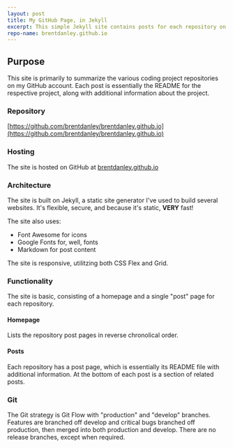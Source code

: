 ```yaml
---
layout: post
title: My GitHub Page, in Jekyll
excerpt: This simple Jekyll site contains posts for each repository on my GitHub account
repo-name: brentdanley.github.io
---
```


## Purpose
This site is primarily to summarize the various coding project repositories on my GitHub account. Each post is essentially the README for the respective project, along with additional information about the project. 

### Repository
[https://github.com/brentdanley/brentdanley.github.io](https://github.com/brentdanley/brentdanley.github.io)

### Hosting
The site is hosted on GitHub at [brentdanley.github.io](https://brentdanley.github.io)

### Architecture
The site is built on Jekyll, a static site generator I've used to build several websites. It's flexible, secure, and because it's static, **VERY** fast!

The site also uses:
- Font Awesome for icons
- Google Fonts for, well, fonts
- Markdown for post content 

The site is responsive, utilitzing both CSS Flex and Grid.

### Functionality
The site is basic, consisting of a homepage and a single "post" page for each repository.

#### Homepage
Lists the repository post pages in reverse chronolical order.

#### Posts
Each repository has a post page, which is essentially its README file with additional information. At the bottom of each post is a section of related posts.

### Git
The Git strategy is Git Flow with "production" and "develop" branches. Features are branched off develop and critical bugs branched off production, then merged into both production and develop. There are no release branches, except when required.